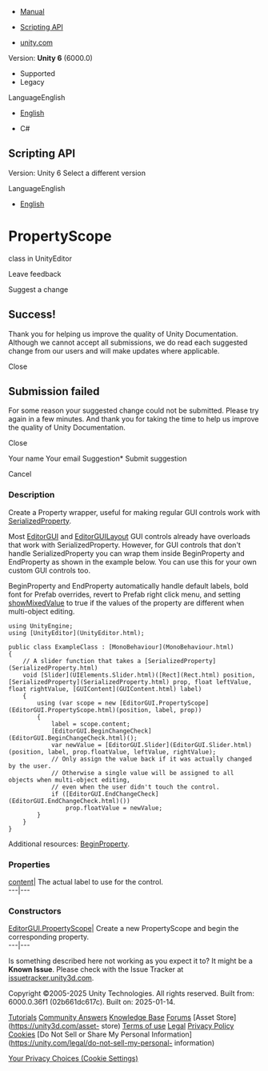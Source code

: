 [ ]()

  * [Manual](../Manual/index.html)
  * [Scripting API](../ScriptReference/index.html)

  * [unity.com](https://unity.com/)

Version: **Unity 6** (6000.0)

  * Supported
  * Legacy

LanguageEnglish

  * [English]()

  * C#

[ ](https://docs.unity3d.com)

## Scripting API

Version: Unity 6 Select a different version

LanguageEnglish

  * [English]()

# PropertyScope

class in UnityEditor

Leave feedback

Suggest a change

## Success!

Thank you for helping us improve the quality of Unity Documentation. Although
we cannot accept all submissions, we do read each suggested change from our
users and will make updates where applicable.

Close

## Submission failed

For some reason your suggested change could not be submitted. Please <a>try
again</a> in a few minutes. And thank you for taking the time to help us
improve the quality of Unity Documentation.

Close

Your name Your email Suggestion* Submit suggestion

Cancel

[ ]()

### Description

Create a Property wrapper, useful for making regular GUI controls work with
[SerializedProperty](SerializedProperty.html).

Most [EditorGUI](EditorGUI.html) and [EditorGUILayout](EditorGUILayout.html)
GUI controls already have overloads that work with SerializedProperty.
However, for GUI controls that don't handle SerializedProperty you can wrap
them inside BeginProperty and EndProperty as shown in the example below. You
can use this for your own custom GUI controls too.  
  
BeginProperty and EndProperty automatically handle default labels, bold font
for Prefab overrides, revert to Prefab right click menu, and setting
[showMixedValue](EditorGUI-showMixedValue.html) to true if the values of the
property are different when multi-object editing.

    
    
    using UnityEngine;
    using [UnityEditor](UnityEditor.html);  
      
    public class ExampleClass : [MonoBehaviour](MonoBehaviour.html)
    {
        // A slider function that takes a [SerializedProperty](SerializedProperty.html)
        void [Slider](UIElements.Slider.html)([Rect](Rect.html) position, [SerializedProperty](SerializedProperty.html) prop, float leftValue, float rightValue, [GUIContent](GUIContent.html) label)
        {
            using (var scope = new [EditorGUI.PropertyScope](EditorGUI.PropertyScope.html)(position, label, prop))
            {
                label = scope.content;
                [EditorGUI.BeginChangeCheck](EditorGUI.BeginChangeCheck.html)();
                var newValue = [EditorGUI.Slider](EditorGUI.Slider.html)(position, label, prop.floatValue, leftValue, rightValue);
                // Only assign the value back if it was actually changed by the user.
                // Otherwise a single value will be assigned to all objects when multi-object editing,
                // even when the user didn't touch the control.
                if ([EditorGUI.EndChangeCheck](EditorGUI.EndChangeCheck.html)())
                    prop.floatValue = newValue;
            }
        }
    }
    

Additional resources: [BeginProperty](EditorGUI.BeginProperty.html).

### Properties

[content](EditorGUI.PropertyScope-content.html)| The actual label to use for
the control.  
---|---  
  
### Constructors

[EditorGUI.PropertyScope](EditorGUI.PropertyScope-ctor.html)| Create a new
PropertyScope and begin the corresponding property.  
---|---  
  
Is something described here not working as you expect it to? It might be a
**Known Issue**. Please check with the Issue Tracker at
[issuetracker.unity3d.com](https://issuetracker.unity3d.com).

Copyright ©2005-2025 Unity Technologies. All rights reserved. Built from:
6000.0.36f1 (02b661dc617c). Built on: 2025-01-14.

[Tutorials](https://unity3d.com/learn) [Community
Answers](https://answers.unity3d.com) [Knowledge
Base](https://support.unity3d.com/hc/en-us)
[Forums](https://forum.unity3d.com) [Asset Store](https://unity3d.com/asset-
store) [Terms of use](https://docs.unity3d.com/Manual/TermsOfUse.html)
[Legal](https://unity.com/legal) [Privacy
Policy](https://unity.com/legal/privacy-policy)
[Cookies](https://unity.com/legal/cookie-policy) [Do Not Sell or Share My
Personal Information](https://unity.com/legal/do-not-sell-my-personal-
information)

[Your Privacy Choices (Cookie Settings)](javascript:void\(0\);)

